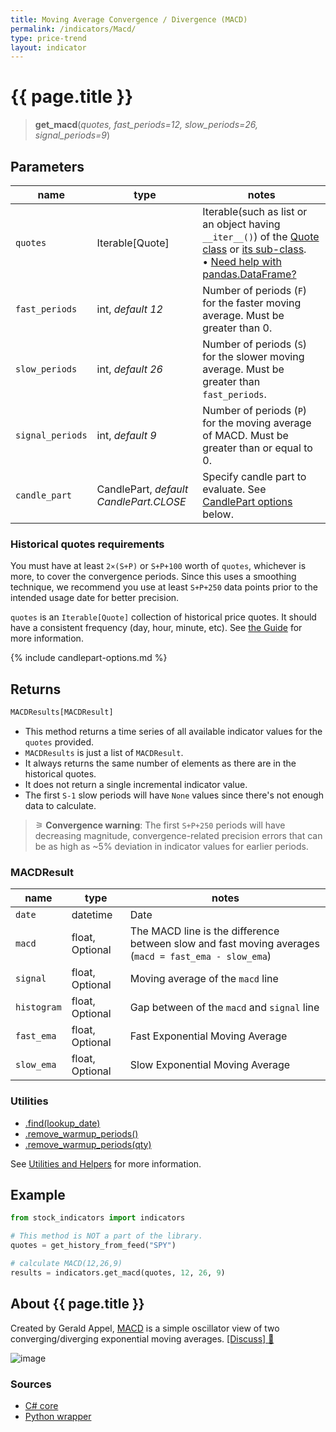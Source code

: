 ```yaml
---
title: Moving Average Convergence / Divergence (MACD)
permalink: /indicators/Macd/
type: price-trend
layout: indicator
---
```


# {{ page.title }}

><span class="indicator-syntax">**get_macd**(*quotes, fast_periods=12, slow_periods=26, signal_periods=9*)</span>

## Parameters

| name | type | notes
| -- |-- |--
| `quotes` | Iterable[Quote] | Iterable(such as list or an object having `__iter__()`) of the [Quote class]({{site.baseurl}}/guide/#historical-quotes) or [its sub-class]({{site.baseurl}}/guide/#using-custom-quote-classes). <br><span class='qna-dataframe'> • [Need help with pandas.DataFrame?]({{site.baseurl}}/guide/#using-pandasdataframe)</span>
| `fast_periods` | int, *default 12* | Number of periods (`F`) for the faster moving average.  Must be greater than 0.
| `slow_periods` | int, *default 26* | Number of periods (`S`) for the slower moving average.  Must be greater than `fast_periods`.
| `signal_periods` | int, *default 9* | Number of periods (`P`) for the moving average of MACD.  Must be greater than or equal to 0.
| `candle_part` | CandlePart, *default CandlePart.CLOSE* | Specify candle part to evaluate.  See [CandlePart options](#candlepart-options) below.

### Historical quotes requirements

You must have at least `2×(S+P)` or `S+P+100` worth of `quotes`, whichever is more, to cover the convergence periods.  Since this uses a smoothing technique, we recommend you use at least `S+P+250` data points prior to the intended usage date for better precision.

`quotes` is an `Iterable[Quote]` collection of historical price quotes.  It should have a consistent frequency (day, hour, minute, etc).  See [the Guide]({{site.baseurl}}/guide/#historical-quotes) for more information.

{% include candlepart-options.md %}

## Returns

```python
MACDResults[MACDResult]
```

- This method returns a time series of all available indicator values for the `quotes` provided.
- `MACDResults` is just a list of `MACDResult`.
- It always returns the same number of elements as there are in the historical quotes.
- It does not return a single incremental indicator value.
- The first `S-1` slow periods will have `None` values since there's not enough data to calculate.

>&#9886; **Convergence warning**: The first `S+P+250` periods will have decreasing magnitude, convergence-related precision errors that can be as high as ~5% deviation in indicator values for earlier periods.

### MACDResult

| name | type | notes
| -- |-- |--
| `date` | datetime | Date
| `macd` | float, Optional | The MACD line is the difference between slow and fast moving averages (`macd = fast_ema - slow_ema`)
| `signal` | float, Optional | Moving average of the `macd` line
| `histogram` | float, Optional | Gap between of the `macd` and `signal` line
| `fast_ema` | float, Optional | Fast Exponential Moving Average
| `slow_ema` | float, Optional | Slow Exponential Moving Average

### Utilities

- [.find(lookup_date)]({{site.baseurl}}/utilities#find-indicator-result-by-date)
- [.remove_warmup_periods()]({{site.baseurl}}/utilities#remove-warmup-periods)
- [.remove_warmup_periods(qty)]({{site.baseurl}}/utilities#remove-warmup-periods)

See [Utilities and Helpers]({{site.baseurl}}/utilities#utilities-for-indicator-results) for more information.

## Example

```python
from stock_indicators import indicators

# This method is NOT a part of the library.
quotes = get_history_from_feed("SPY")

# calculate MACD(12,26,9)
results = indicators.get_macd(quotes, 12, 26, 9)
```

## About {{ page.title }}

Created by Gerald Appel, [MACD](https://en.wikipedia.org/wiki/MACD) is a simple oscillator view of two converging/diverging exponential moving averages.
[[Discuss] &#128172;]({{site.dotnet.repo}}/discussions/248 "Community discussion about this indicator")

![image]({{site.dotnet.charts}}/Macd.png)

### Sources

- [C# core]({{site.dotnet.src}}/m-r/Macd/Macd.Series.cs)
- [Python wrapper]({{site.python.src}}/macd.py)
